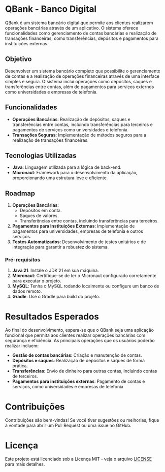 # QBank - Banco Digital

QBank é um sistema bancário digital que permite aos clientes realizarem operações bancárias através de um aplicativo. O sistema oferece funcionalidades como gerenciamento de contas bancárias e realização de transações financeiras, como transferências, depósitos e pagamentos para instituições externas.

## Objetivo

Desenvolver um sistema bancário completo que possibilite o gerenciamento de contas e a realização de operações financeiras através de uma interface simples e segura. O sistema inclui operações como depósitos, saques e transferências entre contas, além de pagamentos para serviços externos como universidades e empresas de telefonia.

## Funcionalidades

- **Operações Bancárias**: Realização de depósitos, saques e transferências entre contas, incluindo transferências para terceiros e pagamentos de serviços como universidades e telefonia.
- **Transações Seguras**: Implementação de métodos seguros para a realização de transações financeiras.
  
## Tecnologias Utilizadas

- **Java**: Linguagem utilizada para a lógica de back-end.
- **Micronaut**: Framework para o desenvolvimento da aplicação, proporcionando uma estrutura leve e eficiente.
  
## Roadmap

1. **Operações Bancárias**:
   - Depósitos em conta.
   - Saques de valores.
   - Transferências entre contas, incluindo transferências para terceiros.
2. **Pagamentos para Instituições Externas**: Implementação de pagamentos para universidades, empresas de telefonia e outros serviços.
3. **Testes Automatizados**: Desenvolvimento de testes unitários e de integração para garantir a robustez do sistema.

### Pré-requisitos
1. **Java 21**: Instale o JDK 21 em sua máquina.
2. **Micronaut**: Certifique-se de ter o Micronaut configurado corretamente para executar o projeto.
3. **MySQL**: Tenha o MySQL rodando localmente ou configure um banco de dados remoto.
4. **Gradle**: Use o Gradle para build do projeto.

# Resultados Esperados

Ao final do desenvolvimento, espera-se que o QBank seja uma aplicação funcional que permita aos clientes realizar operações bancárias com segurança e eficiência. As principais operações que os usuários poderão realizar incluem:

- **Gestão de contas bancárias**: Criação e manutenção de contas.
- **Depósitos e saques**: Realização de depósitos e saques de forma prática.
- **Transferências**: Envio de dinheiro para outras contas, incluindo contas de terceiros.
- **Pagamentos para instituições externas**: Pagamento de contas e serviços, como universidades e empresas de telefonia.

# Contribuições

Contribuições são bem-vindas! Se você tiver sugestões ou melhorias, fique à vontade para abrir um Pull Request ou uma issue no GitHub.

# Licença

Este projeto está licenciado sob a Licença MIT - veja o arquivo [LICENSE](LICENSE) para mais detalhes.
